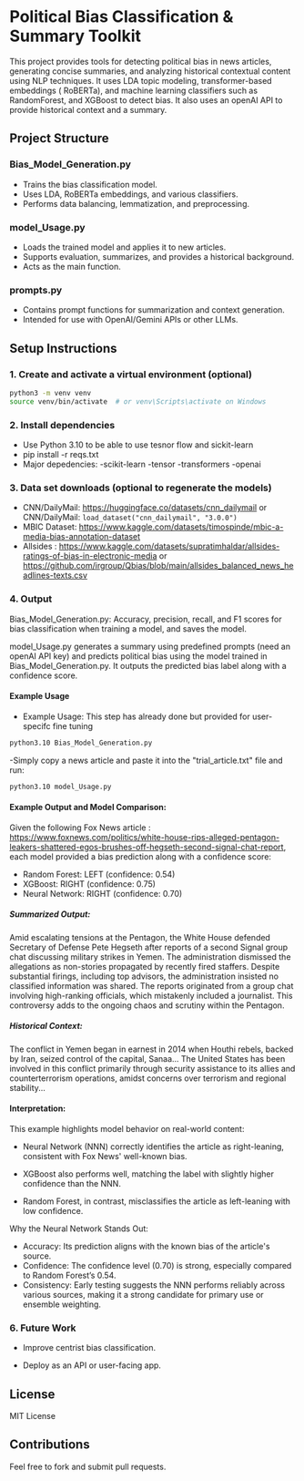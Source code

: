 # Political Bias Classification & Summary Toolkit

This project provides tools for detecting political bias in news articles, generating concise summaries, and analyzing historical contextual content using NLP techniques. It uses LDA topic modeling, transformer-based embeddings ( RoBERTa), and machine learning classifiers such as RandomForest, and XGBoost to detect bias. It also uses an openAI API to provide historical context and a summary.

## Project Structure

### Bias_Model_Generation.py
- Trains the bias classification model.
- Uses LDA, RoBERTa embeddings, and various classifiers.
- Performs data balancing, lemmatization, and preprocessing.

### model_Usage.py
- Loads the trained model and applies it to new articles.
- Supports evaluation, summarizes, and provides a historical background.
- Acts as the main function.

### prompts.py
- Contains prompt functions for summarization and context generation.
- Intended for use with OpenAI/Gemini APIs or other LLMs.

## Setup Instructions

### 1. Create and activate a virtual environment (optional)

```bash
python3 -m venv venv
source venv/bin/activate  # or venv\Scripts\activate on Windows
```

### 2.  Install dependencies
- Use Python 3.10 to be able to use tesnor flow and sickit-learn
- pip install -r reqs.txt
- Major depedencies:
    -scikit-learn
    -tensor
    -transformers
    -openai 

### 3. Data set downloads (optional to regenerate the models)
- CNN/DailyMail: https://huggingface.co/datasets/cnn_dailymail or CNN/DailyMail: `load_dataset("cnn_dailymail", "3.0.0")`
- MBIC Dataset: https://www.kaggle.com/datasets/timospinde/mbic-a-media-bias-annotation-dataset
- Allsides : https://www.kaggle.com/datasets/supratimhaldar/allsides-ratings-of-bias-in-electronic-media or https://github.com/irgroup/Qbias/blob/main/allsides_balanced_news_headlines-texts.csv

### 4. Output
Bias_Model_Generation.py: Accuracy, precision, recall, and F1 scores for bias classification when training a model, and saves the model.

model_Usage.py generates a summary using predefined prompts (need an openAI API key) and predicts political bias using the model trained in Bias_Model_Generation.py. It outputs the predicted bias label along with a confidence score.
#### Example Usage
 
 -  Example Usage: This step has already done but provided for user-specifc fine tuning 
 ``` bash
 python3.10 Bias_Model_Generation.py
 ```
 -Simply copy a news article and paste it into the "trial_article.txt" file and run:
 ``` bash
 python3.10 model_Usage.py
 ```

#### Example Output and Model Comparison:

Given the following Fox News article : https://www.foxnews.com/politics/white-house-rips-alleged-pentagon-leakers-shattered-egos-brushes-off-hegseth-second-signal-chat-report, each model provided a bias prediction along with a confidence score:
- Random Forest: LEFT (confidence: 0.54)
- XGBoost: RIGHT (confidence: 0.75)
- Neural Network: RIGHT (confidence: 0.70)

##### Summarized Output:

Amid escalating tensions at the Pentagon, the White House defended Secretary of Defense Pete Hegseth after reports of a second Signal group chat discussing military strikes in Yemen. The administration dismissed the allegations as non-stories propagated by recently fired staffers. Despite substantial firings, including top advisors, the administration insisted no classified information was shared. The reports originated from a group chat involving high-ranking officials, which mistakenly included a journalist. This controversy adds to the ongoing chaos and scrutiny within the Pentagon.

##### Historical Context:

The conflict in Yemen began in earnest in 2014 when Houthi rebels, backed by Iran, seized control of the capital, Sanaa... The United States has been involved in this conflict primarily through security assistance to its allies and counterterrorism operations, amidst concerns over terrorism and regional stability...

#### Interpretation:

This example highlights model behavior on real-world content:

- Neural Network (NNN) correctly identifies the article as right-leaning, consistent with Fox News' well-known bias.

- XGBoost also performs well, matching the label with slightly higher confidence than the NNN.

- Random Forest, in contrast, misclassifies the article as left-leaning with low confidence.

Why the Neural Network Stands Out:
- Accuracy: Its prediction aligns with the known bias of the article's source.
- Confidence: The confidence level (0.70) is strong, especially compared to Random Forest’s 0.54.
- Consistency: Early testing suggests the NNN performs reliably across various sources, making it a strong candidate for primary use or ensemble weighting.


### 6. Future Work
- Improve centrist bias classification.

- Deploy as an API or user-facing app.

## License
MIT License

## Contributions
Feel free to fork and submit pull requests.
